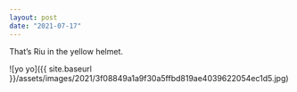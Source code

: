 ```yaml
---
layout: post
date: "2021-07-17"
---
```


That’s Riu in the yellow helmet.

![yo yo]({{ site.baseurl }}/assets/images/2021/3f08849a1a9f30a5ffbd819ae4039622054ec1d5.jpg)
